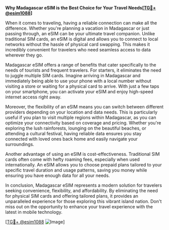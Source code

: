 **Why Madagascar eSIM is the Best Choice for Your Travel Needs[[TG💪+ @esim1088](https://t.me/s/esim1088)]**

When it comes to traveling, having a reliable connection can make all the difference. Whether you're planning a vacation in Madagascar or just passing through, an eSIM can be your ultimate travel companion. Unlike traditional SIM cards, an eSIM is digital and allows you to connect to local networks without the hassle of physical card swapping. This makes it incredibly convenient for travelers who need seamless access to data wherever they go.

Madagascar eSIM offers a range of benefits that cater specifically to the needs of tourists and frequent travelers. For starters, it eliminates the need to juggle multiple SIM cards. Imagine arriving in Madagascar and immediately being able to use your phone with a local number without visiting a store or waiting for a physical card to arrive. With just a few taps on your smartphone, you can activate your eSIM and enjoy high-speed internet access right away.

Moreover, the flexibility of an eSIM means you can switch between different providers depending on your location and data needs. This is particularly useful if you plan to visit multiple regions within Madagascar, as you can optimize your connectivity based on coverage and pricing. Whether you're exploring the lush rainforests, lounging on the beautiful beaches, or attending a cultural festival, having reliable data ensures you stay connected with loved ones back home and easily navigate your surroundings.

Another advantage of using an eSIM is cost-effectiveness. Traditional SIM cards often come with hefty roaming fees, especially when used internationally. An eSIM allows you to choose prepaid plans tailored to your specific travel duration and usage patterns, saving you money while ensuring you have enough data for all your needs.

In conclusion, Madagascar eSIM represents a modern solution for travelers seeking convenience, flexibility, and affordability. By eliminating the need for physical SIM cards and offering tailored plans, it provides an unparalleled experience for those exploring this vibrant island nation. Don't miss out on the opportunity to enhance your travel experience with the latest in mobile technology.

[[TG💪+ @esim1088](https://t.me/s/esim1088) ![Image](https://i.postimg.cc/Y0z9fWf4/image.png)]